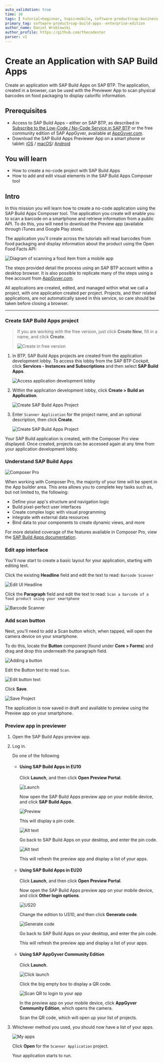 ```yaml
---
auto_validation: true
time: 10
tags: [ tutorial>beginner, topic>mobile, software-product>sap-business-technology-platform]
primary_tag: software-product>sap-build-apps--enterprise-edition
author_name: Daniel Wroblewski
author_profile: https://github.com/thecodester
parser: v2
---
```

 
# Create an Application with SAP Build Apps
<!-- description --> Create an application with SAP Build Apps on SAP BTP. The application, created in a browser, can be used with the Previewer App to scan physical barcodes on food packaging to display calorific information.


## Prerequisites
- Access to SAP Build Apps – either on SAP BTP, as described in [Subscribe to the Low-Code / No-Code Service in SAP BTP](appgyver-subscribe-service) or the free community edition of SAP AppGyver, available at [AppGyver.com](https://www.appgyver.com).
 - Download the SAP Build Apps Previewer App on a smart phone or tablet: [iOS](https://apps.apple.com/us/app/sap-appgyver-preview/id1585856868) / [macOS](https://downloads.appgyver.com/SAP_AppGyver_preview_v3.4.4.zip)/ [Android](https://play.google.com/store/apps/details?id=com.sap.appgyver.preview.release)

## You will learn
  - How to create a no-code project with SAP Build Apps
  - How to add and edit visual elements in the SAP Build Apps Composer tool

## Intro
In this mission you will learn how to create a no-code application using the SAP Build Apps Composer tool. The application you create will enable you to scan a barcode on a smartphone and retrieve information from a public API. To do this, you will need to download the Preview app (available through iTunes and Google Play store).

The application you'll create across the tutorials will read barcodes from food packaging and display information about the product using the Open Food Facts API:

![Diagram of scanning a food item from a mobile app](OpenFoodFactsDiagram.png)

The steps provided detail the process using an SAP BTP account within a desktop browser. It is also possible to replicate many of the steps using a free account from [AppGyver.com](https://AppGyver.com).

All applications are created, edited, and managed within what we call a project, with one application created per project. Projects, and their related applications, are not automatically saved in this service, so care should be taken before closing a browser.

---

### Create SAP Build Apps project

>If you are working with the free version, just click **Create New**, fill in a name, and click **Create**.
>
>![Create in free version](CreateFromFree.png) 

1. In BTP, SAP Build Apps projects are created from the application development lobby. To access this lobby from the SAP BTP Cockpit, click **Services - Instances and Subscriptions** and then select **SAP Build Apps**.

    ![Access application development lobby](access_lobby.png)

2. Within the application development lobby, click **Create > Build an Application**.

    ![Create SAP Build Apps Project](Create_AppGyver_Project.png)

3. Enter `Scanner Application` for the project name, and an optional description, then click **Create**.

    ![Create SAP Build Apps Project](Projectname.png)

Your SAP Build application is created, with the Composer Pro view displayed. Once created, projects can be accessed again at any time from your application development lobby.



### Understand SAP Build Apps

![Composer Pro](composerPro.png)

When working with Composer Pro, the majority of your time will be spent in the App builder area. This area allows you to complete key tasks such as, but not limited to, the following:

- Define your app's structure and navigation logic
- Build pixel-perfect user interfaces
- Create complex logic with visual programming
- Integrate with external data resources
- Bind data to your components to create dynamic views, and more

For more detailed coverage of the features available in Composer Pro, view the [SAP Build Apps documentation](https://help.sap.com/docs/BUILD_APPS/431746e4c663458aa68d9754b237bfc6/daece9f87abf4f7187a14ae0b1f8b2ab.html).



### Edit app interface

You'll now start to create a basic layout for your application, starting with editing text.

Click the existing **Headline** field and edit the text to read:  `Barcode Scanner`

![Edit UI Headline](EditHeadline.png)

Click the **Paragraph** field and edit the text to read: `Scan a barcode of a food product using your smartphone`

![Barcode Scanner](BarcodeScanner.png)



### Add scan button

Next, you'll need to add a Scan button which, when tapped, will open the camera device on your smartphone.

To do this, locate the **Button** component (found under **Core > Forms**) and drag and drop this underneath the paragraph field.

![Adding a button](AddButton.png)

Edit the Button text to read `Scan`.

![Edit button text](EditButtonText.png)

Click **Save**.

![Save Project](SaveProject.png)

The application is now saved in draft and available to preview using the Preview app on your smartphone.



### Preview app in previewer

1. Open the SAP Build Apps preview app.

2. Log in.

    Do one of the following

    - #### Using SAP Build Apps in EU10

        Click **Launch**, and then click **Open Preview Portal**.

        ![Launch](launch1a.png)

        Now open the SAP Build Apps preview app on your mobile device, and click **SAP Build Apps**.

        ![Preview](IMG_3950.PNG)

        This will display a pin code.

        ![Alt text](IMG_3952.PNG)

        Go back to SAP Build Apps on your desktop, and enter the pin code.

        ![Alt text](Launch2a.png)

        This will refresh the preview app and display a list of your apps. 

    - #### Using SAP Build Apps in EU20

        Click **Launch**, and then click **Open Preview Portal**.

        Now open the SAP Build Apps preview app on your mobile device, and click **Other login options**.

        ![US20](IMG_3940.PNG)

        Change the edition to US10, and then click **Generate code**.

        ![Generate code](IMG_3954.PNG)
        
        Go back to SAP Build Apps on your desktop, and enter the pin code.

        This will refresh the preview app and display a list of your apps. 

    - #### Using SAP AppGyver Community Edition

        Click **Launch**.

        ![Click launch](Launch_Preview.png)

        Click the big empty box to display a QR code.

        ![Scan QR to login to your app](scanQR.png)
    
        In the preview app on your mobile device, click **AppGyver Community Edition**, which opens the camera.

        Scan the QR code, which will open up your list of projects. 

3. Whichever method you used, you should now have a list of your apps.

    ![My apps](IMG_3953.PNG)

    Click **Open** for the `Scanner Application` project.

    Your application starts to run.

